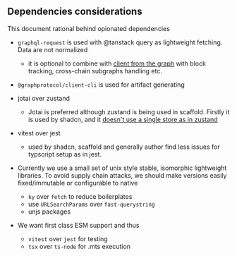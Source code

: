 ## Dependencies considerations

This document rational behind opionated dependencies

- `graphql-request` is used with @tanstack query as lightweight fetching. Data are not normalized
   - it is optional to combine with [client from the graph](https://thegraph.com/docs/en/querying/querying-from-an-application/#graph-client) with block tracking, cross-chain subgraphs handling etc. 
- `@graphprotocol/client-cli` is used for artifact generating

- jotai over zustand
  - Jotai is preferred although zustand is being used in scaffold. Firstly it is used by shadcn, and it [doesn't use a single store as in zustand](https://zustand.docs.pmnd.rs/getting-started/comparison#jotai)

- vitest over jest
  - used by shadcn, scaffold and generally author find less issues for typscript setup as in jest.

- Currently we use a small set of unix style stable, isomorphic lightweight libraries. To avoid supply chain attacks, we should make versions easily fixed/immutable or configurable to native 
  - `ky` over `fetch` to reduce boilerplates
  - use `URLSearchParams` over `fast-querystring`
  - unjs packages


- We want first class ESM support and thus
  - `vitest` over `jest` for testing 
  - `tsx` over `ts-node` for .mts execution
